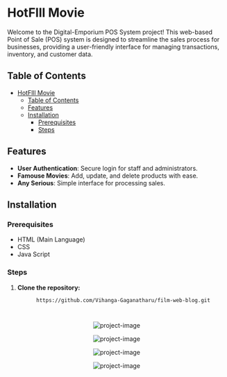 # HotFlll Movie 

Welcome to the Digital-Emporium POS System project! This web-based Point of Sale (POS) system is designed to streamline the sales process for businesses, providing a user-friendly interface for managing transactions, inventory, and customer data.

## Table of Contents
- [HotFlll Movie](#hotflll-movie)
  - [Table of Contents](#table-of-contents)
  - [Features](#features)
  - [Installation](#installation)
    - [Prerequisites](#prerequisites)
    - [Steps](#steps)

## Features
- **User Authentication**: Secure login for staff and administrators.
- **Famouse Movies**: Add, update, and delete products with ease.
- **Any Serious**: Simple interface for processing sales.

## Installation

### Prerequisites
- HTML (Main Language)
- CSS
- Java Script

### Steps
1. **Clone the repository:**
   ```bash
         https://github.com/Vihanga-Gaganatharu/film-web-blog.git




<p align="center"><img src="/assets/ss/img1.jpg" alt="project-image"></p>
<p align="center"><img src="/assets/ss/img2.jpg" alt="project-image"></p>
<p align="center"><img src="/assets/ss/img3.jpg" alt="project-image"></p>
<p align="center"><img src="/assets/ss/img4.jpg" alt="project-image"></p>